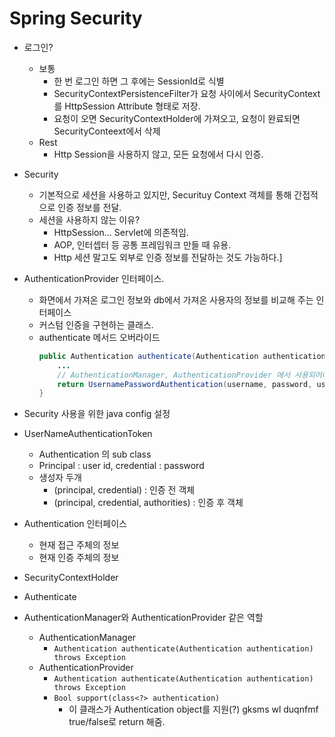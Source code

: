 # Spring Security

* 로그인?
    * 보통 
        * 한 번 로그인 하면 그 후에는 SessionId로 식별
        * SecurityContextPersistenceFilter가 요청 사이에서 SecurityContext를 HttpSession Attribute 형태로 저장.
        * 요청이 오면 SecurityContextHolder에 가져오고, 요청이 완료되면 SecurityConteext에서 삭제
    * Rest
        * Http Session을 사용하지 않고, 모든 요청에서 다시 인증.

* Security
    * 기본적으로 세션을 사용하고 있지만, Securituy Context 객체를 통해 간접적으로 인증 정보를 전달.
    * 세션을 사용하지 않는 이유?
        * HttpSession... Servlet에 의존적임.
        * AOP, 인터셉터 등 공통 프레임워크 만들 때 유용.
        * Http 세션 말고도 외부로 인증 정보를 전달하는 것도 가능하다.]

* AuthenticationProvider 인터페이스.
    * 화면에서 가져온 로그인 정보와 db에서 가져온 사용자의 정보를 비교해 주는 인터페이스
    * 커스텀 인증을 구현하는 클래스.
    * authenticate 메서드 오버라이드
        ```java
        public Authentication authenticate(Authentication authentication) throws AuthenticationException{
            ...
            // AuthenticationManager, AuthenticationProvider 에서 사용되어야 함.
            return UsernamePasswordAuthentication(username, password, user.getAuthorities());
        }
        ```

* Security 사용을 위한 java  config 설정

* UserNameAuthenticationToken
    * Authentication 의 sub class
    * Principal : user id, credential : password
    * 생성자 두개
        * (principal, credential) : 인증 전 객체
        * (principal, credential, authorities) : 인증 후 객체
* Authentication 인터페이스
    * 현재 접근 주체의 정보
    * 현재 인증 주체의 정보
* SecurityContextHolder
* Authenticate
* AuthenticationManager와 AuthenticationProvider
    같은 역할
    * AuthenticationManager
        * `Authentication authenticate(Authentication authentication) throws Exception`
    * AuthenticationProvider
        * `Authentication authenticate(Authentication authentication) throws Exception`
        * `Bool support(class<?> authentication)`
            * 이 클래스가 Authentication object를 지원(?) gksms wl duqnfmf true/false로 return 해줌.